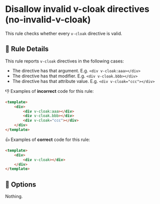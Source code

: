 # Disallow invalid v-cloak directives (no-invalid-v-cloak)

This rule checks whether every `v-cloak` directive is valid.

## 📖 Rule Details

This rule reports `v-cloak` directives in the following cases:

- The directive has that argument. E.g. `<div v-cloak:aaa></div>`
- The directive has that modifier. E.g. `<div v-cloak.bbb></div>`
- The directive has that attribute value. E.g. `<div v-cloak="ccc"></div>`

👎 Examples of **incorrect** code for this rule:

```html
<template>
    <div>
        <div v-cloak:aaa></div>
        <div v-cloak.bbb></div>
        <div v-cloak="ccc"></div>
    </div>
</template>
```

👍 Examples of **correct** code for this rule:

```html
<template>
    <div>
        <div v-cloak></div>
    </div>
</template>
```

## 🔧 Options

Nothing.
